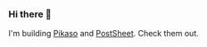 ### Hi there 👋

I'm building [Pikaso](https://pikaso.me) and [PostSheet](https://postsheet.com). Check them out.
